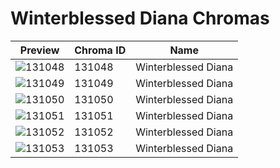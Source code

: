 # Winterblessed Diana Chromas

| Preview | Chroma ID | Name |
|---------|-----------|------|
| ![131048](https://raw.communitydragon.org/latest/plugins/rcp-be-lol-game-data/global/default/v1/champion-chroma-images/131/131048.png) | 131048 | Winterblessed Diana |
| ![131049](https://raw.communitydragon.org/latest/plugins/rcp-be-lol-game-data/global/default/v1/champion-chroma-images/131/131049.png) | 131049 | Winterblessed Diana |
| ![131050](https://raw.communitydragon.org/latest/plugins/rcp-be-lol-game-data/global/default/v1/champion-chroma-images/131/131050.png) | 131050 | Winterblessed Diana |
| ![131051](https://raw.communitydragon.org/latest/plugins/rcp-be-lol-game-data/global/default/v1/champion-chroma-images/131/131051.png) | 131051 | Winterblessed Diana |
| ![131052](https://raw.communitydragon.org/latest/plugins/rcp-be-lol-game-data/global/default/v1/champion-chroma-images/131/131052.png) | 131052 | Winterblessed Diana |
| ![131053](https://raw.communitydragon.org/latest/plugins/rcp-be-lol-game-data/global/default/v1/champion-chroma-images/131/131053.png) | 131053 | Winterblessed Diana |